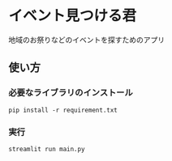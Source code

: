 # イベント見つける君
地域のお祭りなどのイベントを探すためのアプリ
## 使い方
### 必要なライブラリのインストール
`pip install -r requirement.txt`
### 実行
`streamlit run main.py`
